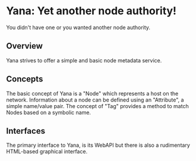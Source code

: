 # Yana: Yet another node authority!

You didn't have one or you wanted another node authority. 

## Overview

Yana strives to offer a simple and basic node metadata service.

## Concepts

The basic concept of Yana is a "Node" which represents a host on the network.
Information about a node can be defined using an "Attribute", a simple
name/value pair. The concept of "Tag" provides a method to match
Nodes based on a symbolic name.

## Interfaces

The primary interface to Yana, is its WebAPI but there is also
a rudimentary HTML-based graphical interface.

